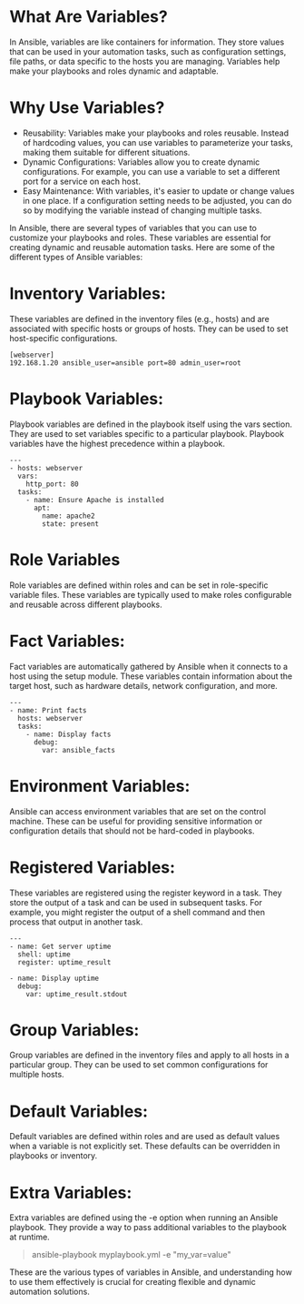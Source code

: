# What Are Variables?
In Ansible, variables are like containers for information. They store values that can be used in your automation tasks, such as configuration settings, file paths, or data specific to the hosts you are managing. Variables help make your playbooks and roles dynamic and adaptable.

# Why Use Variables?
- Reusability: Variables make your playbooks and roles reusable. Instead of hardcoding values, you can use variables to parameterize your tasks, making them suitable for different situations.
- Dynamic Configurations: Variables allow you to create dynamic configurations. For example, you can use a variable to set a different port for a service on each host.
- Easy Maintenance: With variables, it's easier to update or change values in one place. If a configuration setting needs to be adjusted, you can do so by modifying the variable instead of changing multiple tasks.

In Ansible, there are several types of variables that you can use to customize your playbooks and roles. These variables are essential for creating dynamic and reusable automation tasks. Here are some of the different types of Ansible variables:

# Inventory Variables:

These variables are defined in the inventory files (e.g., hosts) and are associated with specific hosts or groups of hosts. They can be used to set host-specific configurations.

```
[webserver]
192.168.1.20 ansible_user=ansible port=80 admin_user=root
```

# Playbook Variables:

Playbook variables are defined in the playbook itself using the vars section. They are used to set variables specific to a particular playbook. Playbook variables have the highest precedence within a playbook.

```
---
- hosts: webserver
  vars:
    http_port: 80
  tasks:
    - name: Ensure Apache is installed
      apt:
        name: apache2
        state: present
```

# Role Variables

Role variables are defined within roles and can be set in role-specific variable files. These variables are typically used to make roles configurable and reusable across different playbooks.

# Fact Variables:

Fact variables are automatically gathered by Ansible when it connects to a host using the setup module. These variables contain information about the target host, such as hardware details, network configuration, and more.

```
---
- name: Print facts
  hosts: webserver
  tasks:
    - name: Display facts
      debug:
        var: ansible_facts

```

# Environment Variables:

Ansible can access environment variables that are set on the control machine. These can be useful for providing sensitive information or configuration details that should not be hard-coded in playbooks.

# Registered Variables:

These variables are registered using the register keyword in a task. They store the output of a task and can be used in subsequent tasks. For example, you might register the output of a shell command and then process that output in another task.

```
---
- name: Get server uptime
  shell: uptime
  register: uptime_result

- name: Display uptime
  debug:
    var: uptime_result.stdout
```

# Group Variables:

Group variables are defined in the inventory files and apply to all hosts in a particular group. They can be used to set common configurations for multiple hosts.

# Default Variables:

Default variables are defined within roles and are used as default values when a variable is not explicitly set. These defaults can be overridden in playbooks or inventory.

# Extra Variables:

Extra variables are defined using the -e option when running an Ansible playbook. They provide a way to pass additional variables to the playbook at runtime.
> ansible-playbook myplaybook.yml -e "my_var=value"

These are the various types of variables in Ansible, and understanding how to use them effectively is crucial for creating flexible and dynamic automation solutions.
